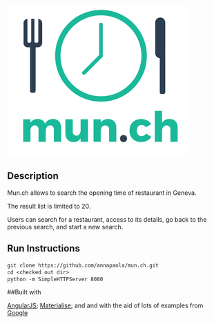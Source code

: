 ![image](assets/img/munch-logo-ver.png)

## Description

Mun.ch allows to search the opening time of restaurant in Geneva.

The result list is limited to 20.

Users can search for a restaurant, access to its details, go back to the previous search, and start a new search.


## Run Instructions


```
git clone https://github.com/annapaola/mun.ch.git
cd <checked out dir>
python -m SimpleHTTPServer 8080
```

##Built with

[AngularJS](https://angularjs.org/);
[Materialise](http://materializecss.com/); and
and with the aid of lots of examples from [Google](https://developers.google.com/maps/documentation/javascript/places#TextSearchRequests.)